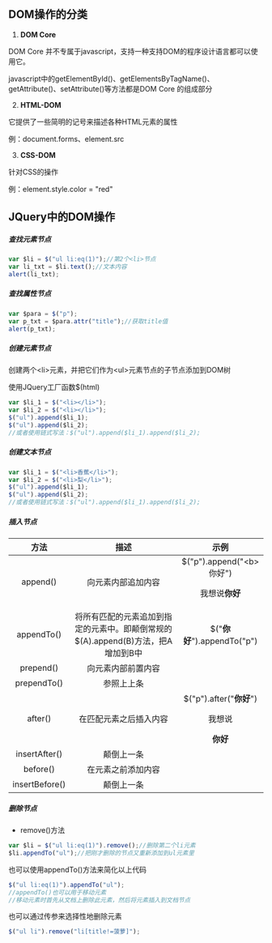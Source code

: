 ## DOM操作的分类

1. **DOM Core**

DOM Core 并不专属于javascript，支持一种支持DOM的程序设计语言都可以使用它。

javascript中的getElementById()、getElementsByTagName()、getAttribute()、setAttribute()等方法都是DOM Core 的组成部分

2. **HTML-DOM**

它提供了一些简明的记号来描述各种HTML元素的属性

例：document.forms、element.src

3. **CSS-DOM**

针对CSS的操作

例：element.style.color = "red"



## JQuery中的DOM操作

##### 查找元素节点

```javascript
var $li = $("ul li:eq(1)");//第2个<li>节点
var li_txt = $li.text();//文本内容
alert(li_txt);
```

##### 查找属性节点

```javascript
var $para = $("p");
var p_txt = $para.attr("title");//获取title值
alert(p_txt);
```

##### 创建元素节点

创建两个\<li\>元素，并把它们作为\<ul\>元素节点的子节点添加到DOM树

使用JQuery工厂函数$(html)

```javascript
var $li_1 = $("<li></li>");
var $li_2 = $("<li></li>");
$("ul").append($li_1);
$("ul").append($li_2);
//或者使用链式写法：$("ul").append($li_1).append($li_2);
```

##### 创建文本节点

```javascript
var $li_1 = $("<li>香蕉</li>");
var $li_2 = $("<li>梨</li>");
$("ul").append($li_1);
$("ul").append($li_2);
//或者使用链式写法：$("ul").append($li_1).append($li_2);
```

##### 插入节点

|       方法       |                    描述                    |                    示例                    |
| :------------: | :--------------------------------------: | :--------------------------------------: |
|    append()    |                向元素内部追加内容                 | $("p").append("\<b>你好</b>")    <p>我想说<b>你好</b></p> |
|   appendTo()   | 将所有匹配的元素追加到指定的元素中。即颠倒常规的$(A).append(B)方法，把A增加到B中 |       $("<b>你好</b>").appendTo("p")       |
|   prepend()    |                向元素内部前置内容                 |                                          |
|  prependTo()   |                  参照上上条                   |                                          |
|    after()     |               在匹配元素之后插入内容                | $("p").after("<b>你好</b>")        <p>我想说</p><b>你好</b> |
| insertAfter()  |                  颠倒上一条                   |                                          |
|    before()    |                在元素之前添加内容                 |                                          |
| insertBefore() |                  颠倒上一条                   |                                          |

##### 删除节点

- remove()方法

```javascript
var $li = $("ul li:eq(1)").remove();//删除第二个li元素
$li.appendTo("ul");//把刚才删除的节点又重新添加到ul元素里
```

也可以使用appendTo()方法来简化以上代码

```javascript
$("ul li:eq(1)").appendTo("ul");
//appendTo()也可以用于移动元素
//移动元素时首先从文档上删除此元素，然后将元素插入到文档节点
```

也可以通过传参来选择性地删除元素

```javascript
$("ul li").remove("li[title!=菠萝]");
```



